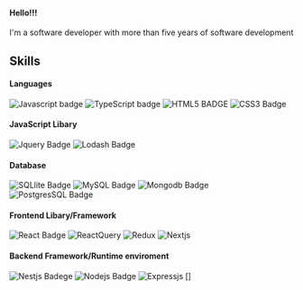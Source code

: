#### Hello!!!

I'm a software developer with more than five years of software development

## Skills
  #### Languages

  ![Javascript badge](https://img.shields.io/badge/JavaScript-323330?style=for-the-badge&logo=javascript&logoColor=F7DF1E)
  ![TypeScript badge](https://img.shields.io/badge/TypeScript-007ACC?style=for-the-badge&logo=typescript&logoColor=white) ![HTML5 BADGE](https://img.shields.io/badge/HTML5-E34F26?style=for-the-badge&logo=html5&logoColor=white) ![CSS3 Badge](https://img.shields.io/badge/CSS3-1572B6?style=for-the-badge&logo=css3&logoColor=white)

  #### JavaScript Libary
  ![Jquery Badge](https://img.shields.io/badge/jQuery-0769AD?style=for-the-badge&logo=jquery&logoColor=white) ![Lodash Badge](https://img.shields.io/badge/Lodash-3492FF?style=for-the-badge&logo=lodash&logoColor=white")

  #### Database
  ![SQLlite Badge](https://img.shields.io/badge/Sqlite-003B57?style=for-the-badge&logo=sqlite&logoColor=white) ![MySQL Badge](https://img.shields.io/badge/MySQL-005C84?style=for-the-badge&logo=mysql&logoColor=white) ![Mongodb Badge](https://img.shields.io/badge/MongoDB-4EA94B?style=for-the-badge&logo=mongodb&logoColor=white) ![PostgresSQL Badge](https://img.shields.io/badge/PostgreSQL-316192?style=for-the-badge&logo=postgresql&logoColor=white)

  #### Frontend Libary/Framework
  ![React Badge](https://img.shields.io/badge/React-20232A?style=for-the-badge&logo=react&logoColor=61DAFB) ![ReactQuery](https://img.shields.io/badge/React_Query-FF4154?style=for-the-badge&logo=ReactQuery&logoColor=white) ![Redux](https://img.shields.io/badge/Redux-593D88?style=for-the-badge&logo=redux&logoColor=white) ![Nextjs](https://img.shields.io/badge/next%20js-000000?style=for-the-badge&logo=nextdotjs&logoColor=white) 

  #### Backend Framework/Runtime enviroment
  ![Nestjs Badege](https://img.shields.io/badge/nestjs-E0234E?style=for-the-badge&logo=nestjs&logoColor=white) ![Nodejs Badge](https://img.shields.io/badge/Node%20js-339933?style=for-the-badge&logo=nodedotjs&logoColor=white) ![Expressjs](https://img.shields.io/badge/Express%20js-000000?style=for-the-badge&logo=express&logoColor=white) []
  
